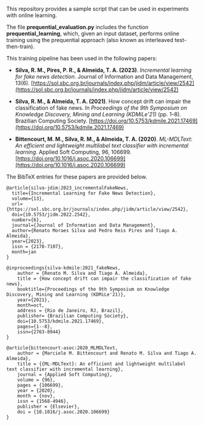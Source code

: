 This repository provides a sample script that can be used in experiments with online learning.

The file **prequential_evaluation.py** includes the function **prequential_learning**, which, given an input dataset, performs online training using the prequential approach (also known as interleaved test-then-train).

This training pipeline has been used in the following papers:

- **Silva, R. M., Pires, P. R., & Almeida, T. A. (2023)**. *Incremental learning for fake news detection*. Journal of Information and Data Management, 13(6). [https://sol.sbc.org.br/journals/index.php/jidm/article/view/2542](https://sol.sbc.org.br/journals/index.php/jidm/article/view/2542)

- **Silva, R. M., & Almeida, T. A. (2021)**. How concept drift can impair the classification of fake news. In *Proceedings of the 9th Symposium on Knowledge Discovery, Mining and Learning (KDMiLe'21)* (pp. 1–8). Brazilian Computing Society. [https://doi.org/10.5753/kdmile.2021.17469](https://doi.org/10.5753/kdmile.2021.17469)

- **Bittencourt, M. M., Silva, R. M., & Almeida, T. A. (2020)**. *ML-MDLText: An efficient and lightweight multilabel text classifier with incremental learning*. Applied Soft Computing, 96, 106699. [https://doi.org/10.1016/j.asoc.2020.106699](https://doi.org/10.1016/j.asoc.2020.106699)


The BibTeX entries for these papers are provided below.

```
@article{silva-jdim:2023_incrementalFakeNews, 
  title={Incremental Learning for Fake News Detection}, 
  volume={13}, 
  url={https://sol.sbc.org.br/journals/index.php/jidm/article/view/2542}, 
  doi={10.5753/jidm.2022.2542},
  number={6}, 
  journal={Journal of Information and Data Management}, 
  author={Renato Moraes Silva and Pedro Reis Pires and Tiago A. Almeida}, 
  year={2023}, 
  issn = {2178-7107},
  month=jan
}
```

```
@inproceedings{silva-kdmile:2021_fakeNews,
    author = {Renato M. Silva and Tiago A. Almeida},
    title = {How concept drift can impair the classification of fake news},
    booktitle={Proceedings of the 9th Symposium on Knowledge Discovery, Mining and Learning (KDMiLe'21)}, 
	year={2021},
	month=oct,
	address = {Rio de Janeiro, RJ, Brazil},
	publisher= {Brazilian Computing Society},
    doi={10.5753/kdmile.2021.17469},
	pages={1--8},
	issn={2763-8944}
}
```

```
@article{bittencourt-asoc:2020_MLMDLText,
    author = {Marciele M. Bittencourt and Renato M. Silva and Tiago A. Almeida},
    title = {{ML-MDLText}: An efficient and lightweight multilabel text classifier with incremental learning},
    journal = {Applied Soft Computing},
    volume = {96},
    pages = {106699},
    year = {2020},
    month = {nov},
    issn = {1568-4946},
    publisher = {Elsevier},
    doi = {10.1016/j.asoc.2020.106699}
}
```


